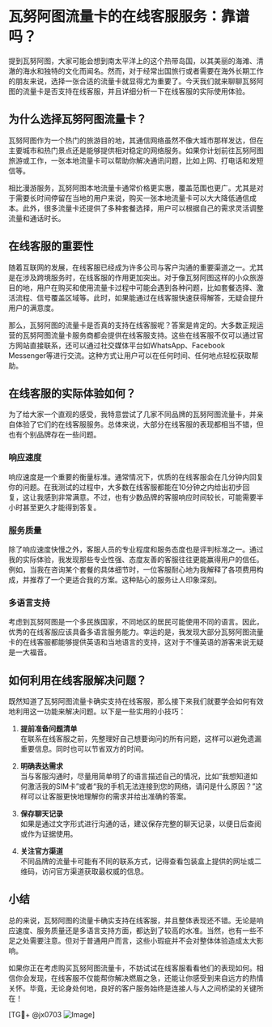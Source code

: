 # 瓦努阿图流量卡的在线客服服务：靠谱吗？

提到瓦努阿图，大家可能会想到南太平洋上的这个热带岛国，以其美丽的海滩、清澈的海水和独特的文化而闻名。然而，对于经常出国旅行或者需要在海外长期工作的朋友来说，选择一张合适的流量卡就显得尤为重要了。今天我们就来聊聊瓦努阿图的流量卡是否支持在线客服，并且详细分析一下在线客服的实际使用体验。

## 为什么选择瓦努阿图流量卡？

瓦努阿图作为一个热门的旅游目的地，其通信网络虽然不像大城市那样发达，但在主要城市和热门景点还是能够提供相对稳定的网络服务。如果你计划前往瓦努阿图旅游或工作，一张本地流量卡可以帮助你解决通讯问题，比如上网、打电话和发短信等。

相比漫游服务，瓦努阿图本地流量卡通常价格更实惠，覆盖范围也更广。尤其是对于需要长时间停留在当地的用户来说，购买一张本地流量卡可以大大降低通信成本。此外，很多流量卡还提供了多种套餐选择，用户可以根据自己的需求灵活调整流量和通话时长。

## 在线客服的重要性

随着互联网的发展，在线客服已经成为许多公司与客户沟通的重要渠道之一。尤其是在涉及跨境服务时，在线客服的作用更加突出。对于像瓦努阿图这样的小众旅游目的地，用户在购买和使用流量卡过程中可能会遇到各种问题，比如套餐选择、激活流程、信号覆盖区域等。此时，如果能通过在线客服快速获得解答，无疑会提升用户的满意度。

那么，瓦努阿图的流量卡是否真的支持在线客服呢？答案是肯定的。大多数正规运营的瓦努阿图流量卡服务商都会提供在线客服支持。这些在线客服不仅可以通过官方网站直接联系，还可以通过社交媒体平台如WhatsApp、Facebook Messenger等进行交流。这种方式让用户可以在任何时间、任何地点轻松获取帮助。

## 在线客服的实际体验如何？

为了给大家一个直观的感受，我特意尝试了几家不同品牌的瓦努阿图流量卡，并亲自体验了它们的在线客服服务。总体来说，大部分在线客服的表现都相当不错，但也有个别品牌存在一些问题。

### 响应速度

响应速度是一个重要的衡量标准。通常情况下，优质的在线客服会在几分钟内回复你的问题。在我测试的过程中，大多数在线客服都能在10分钟之内给出初步回复，这让我感到非常满意。不过，也有少数品牌的客服响应时间较长，可能需要半小时甚至更久才能得到答复。

### 服务质量

除了响应速度快慢之外，客服人员的专业程度和服务态度也是评判标准之一。通过我的实际体验，我发现那些专业性强、态度友善的客服往往更能赢得用户的信任。例如，当我在咨询某个套餐的具体细节时，一位客服耐心地为我解释了各项费用构成，并推荐了一个更适合我的方案。这种贴心的服务让人印象深刻。

### 多语言支持

考虑到瓦努阿图是一个多民族国家，不同地区的居民可能使用不同的语言。因此，优秀的在线客服应该具备多语言服务能力。幸运的是，我发现大部分瓦努阿图流量卡的在线客服都能够提供英语和当地语言的支持，这对于不懂英语的游客来说无疑是一大福音。

## 如何利用在线客服解决问题？

既然知道了瓦努阿图流量卡确实支持在线客服，那么接下来我们就要学会如何有效地利用这一功能来解决问题。以下是一些实用的小技巧：

1. **提前准备问题清单**  
   在联系在线客服之前，先整理好自己想要询问的所有问题，这样可以避免遗漏重要信息。同时也可以节省双方的时间。

2. **明确表达需求**  
   当与客服沟通时，尽量用简单明了的语言描述自己的情况，比如“我想知道如何激活我的SIM卡”或者“我的手机无法连接到您的网络，请问是什么原因？”这样可以让客服更快地理解你的需求并给出准确的答案。

3. **保存聊天记录**  
   如果是通过文字形式进行沟通的话，建议保存完整的聊天记录，以便日后查阅或作为证据使用。

4. **关注官方渠道**  
   不同品牌的流量卡可能有不同的联系方式，记得查看包装盒上提供的网址或二维码，访问官方渠道获取最权威的信息。

## 小结

总的来说，瓦努阿图的流量卡确实支持在线客服，并且整体表现还不错。无论是响应速度、服务质量还是多语言支持方面，都达到了较高的水准。当然，也有一些不足之处需要注意。但对于普通用户而言，这些小瑕疵并不会对整体体验造成太大影响。

如果你正在考虑购买瓦努阿图流量卡，不妨试试在线客服看看他们的表现如何。相信你会发现，在线客服不仅能帮你解决燃眉之急，还能让你感受到来自远方的热情关怀。毕竟，无论身处何地，良好的客户服务始终是连接人与人之间桥梁的关键所在！

[TG💪+ @jx0703 ![Image](https://github.com/user-attachments/assets/dbca1d08-cadb-493c-b0ec-ad6f7a83f270)]